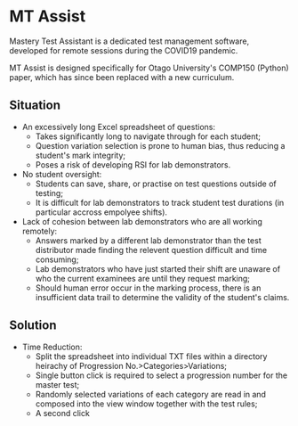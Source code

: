 # MT Assist
Mastery Test Assistant is a dedicated test management software, developed for remote sessions during the COVID19 pandemic.

MT Assist is designed specifically for Otago University's COMP150 (Python) paper, which has since been replaced with a new curriculum.

## Situation
* An excessively long Excel spreadsheet of questions:
  * Takes significantly long to navigate through for each student;
  * Question variation selection is prone to human bias, thus reducing a student's mark integrity;
  * Poses a risk of developing RSI for lab demonstrators.
* No student oversight:
  * Students can save, share, or practise on test questions outside of testing;
  * It is difficult for lab demonstrators to track student test durations (in particular accross empolyee shifts).
* Lack of cohesion between lab demonstrators who are all working remotely:
  * Answers marked by a different lab demonstrator than the test distributor made finding the relevent question difficult and time consuming;
  * Lab demonstrators who have just started their shift are unaware of who the current examinees are until they request marking;
  * Should human error occur in the marking process, there is an insufficient data trail to determine the validity of the student's claims.
  
## Solution
* Time Reduction:
  * Split the spreadsheet into individual TXT files within a directory heirachy of Progression No.>Categories>Variations;
  * Single button click is required to select a progression number for the master test;
  * Randomly selected variations of each category are read in and composed into the view window together with the test rules;
  * A second click
